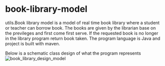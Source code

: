 # book-library-model
utils.Book library model is a model of real time book library where a student or teacher can borrow book.
The books are given by the librarian base on the previleges and first come first serve. 
If the requested book is no longer in the library program return book taken.
The program language is Java and project is built with maven. 

Below is a schematic class design of what the program represents
![book_library_design_model](https://user-images.githubusercontent.com/35895581/89738649-39426180-da72-11ea-8200-b77556904b4f.jpg)
